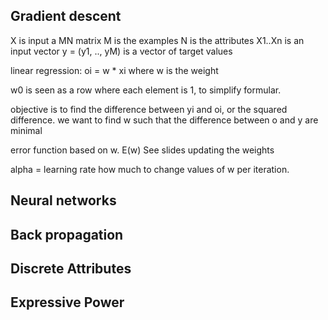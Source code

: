 

## Gradient descent
X is input a MN matrix
M is the examples
N is the attributes
X1..Xn is an input vector
y = (y1, .., yM) is a vector of target values 

linear regression: oi = w * xi 
where w is the weight

w0 is seen as a row where each element is 1, to simplify formular. 


objective is to find the difference between yi and oi, or the squared difference. 
we want to find w such that the difference between o and y are minimal

error function based on w.  E(w)
See slides updating the weights

alpha = learning rate 
how much to change values of w per iteration.



## Neural networks



## Back propagation
## Discrete Attributes
## Expressive Power
